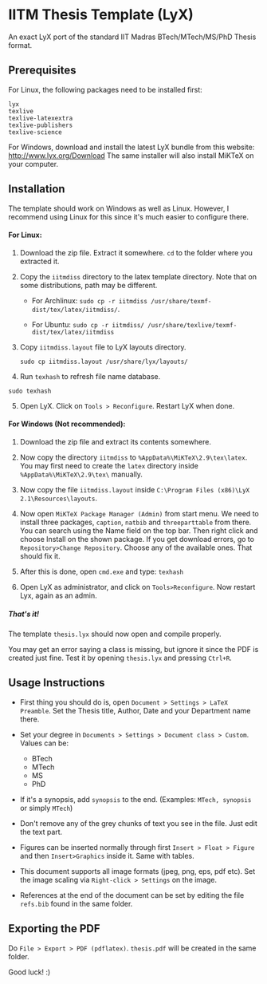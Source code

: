IITM Thesis Template (LyX)
==========================

An exact LyX port of the standard IIT Madras BTech/MTech/MS/PhD Thesis
format.

## Prerequisites ##

For Linux, the following packages need to be installed first:

	lyx
	texlive
	texlive-latexextra
	texlive-publishers
	texlive-science

For Windows, download and install the latest LyX bundle from this website: http://www.lyx.org/Download
The same installer will also install MiKTeX on your computer.


## Installation ##

The template should work on Windows as well as Linux. However, I recommend 
using Linux for this since it's much easier to configure there.

#### For Linux: ####

1. Download the zip file. Extract it somewhere. `cd` to the folder 
  where you extracted it.
  
2. Copy the `iitmdiss` directory to the latex template directory. 
  Note that on some distributions, path may be different.
  
	- For Archlinux:
	`sudo cp -r iitmdiss /usr/share/texmf-dist/tex/latex/iitmdiss/`.
  	
	- For Ubuntu:
  	`sudo cp -r iitmdiss/ /usr/share/texlive/texmf-dist/tex/latex/iitmdiss`

3. Copy `iitmdiss.layout` file to LyX layouts directory.
	
	`sudo cp iitmdiss.layout /usr/share/lyx/layouts/`
  
4. Run `texhash` to refresh file name database.

  `sudo texhash`

5. Open LyX. Click on `Tools > Reconfigure`. Restart LyX when done.


#### For Windows (Not recommended): ####

1. Download the zip file and extract its contents somewhere.

2. Now copy the directory `iitmdiss` to `%AppData%\MiKTeX\2.9\tex\latex`. You may first need to create the `latex` directory inside `%AppData%\MiKTeX\2.9\tex\` manually.

3. Now copy the file `iitmdiss.layout` inside `C:\Program Files (x86)\LyX 2.1\Resources\layouts`.

4. Now open `MiKTeX Package Manager (Admin)` from start menu. We need to install three packages, `caption`, `natbib` and `threeparttable` from there. You can search using the Name field on the top bar. Then right click and choose Install on the shown package. If you get download errors, go to `Repository>Change Repository`. Choose any of the available ones. That should fix it.

5. After this is done, open `cmd.exe` and type: `texhash`

6. Open LyX as administrator, and click on `Tools>Reconfigure`. Now restart Lyx, again as an admin.

##### That's it! #####
The template `thesis.lyx` should now open and compile properly. 

You may get an error saying a class is missing, but ignore it since 
the PDF is created just fine. Test it by opening `thesis.lyx` and 
pressing `Ctrl+R`.


## Usage Instructions ##

- First thing you should do is, open `Document > Settings > LaTeX Preamble`.
  Set the Thesis title, Author, Date and your Department name there.

- Set your degree in `Documents > Settings > Document class > Custom`. Values
  can be:
	- BTech
	- MTech
	- MS
	- PhD 
	
- If it's a synopsis, add `synopsis` to the end. 
  (Examples: `MTech, synopsis` or simply `MTech`)

- Don't remove any of the grey chunks of text you see in the file.
  Just edit the text part.

- Figures can be inserted normally through first `Insert > Float > Figure` and
  then `Insert>Graphics` inside it. Same with tables.

- This document supports all image formats (jpeg, png, eps, pdf etc).
  Set the image scaling via `Right-click > Settings` on the image.

- References at the end of the document can be set by editing the file
  `refs.bib` found in the same folder.

## Exporting the PDF ##

Do `File > Export > PDF (pdflatex)`. `thesis.pdf` will be created in the
same folder.

Good luck! :)
